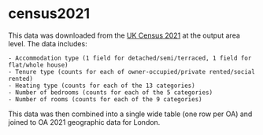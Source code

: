 # census2021

This data was downloaded from the [UK Census 2021](https://www.ons.gov.uk/releases/housingcensus2021inenglandandwales) at the output area level. The data includes: 

    - Accommodation type (1 field for detached/semi/terraced, 1 field for flat/whole house)
    - Tenure type (counts for each of owner-occupied/private rented/social rented)
    - Heating type (counts for each of the 13 categories)
    - Number of bedrooms (counts for each of the 5 categories)
    - Number of rooms (counts for each of the 9 categories)
    
This data was then combined into a single wide table (one row per OA) and joined to OA 2021 geographic data for London.

